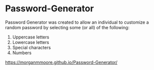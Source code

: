 # Password-Generator

Password Generator was created to allow an individual to customize a random password by selecting some (or all) of the following:
  1. Uppercase letters
  2. Lowercase letters
  3. Special characters
  4. Numbers


https://morganmmoore.github.io/Password-Generator/

